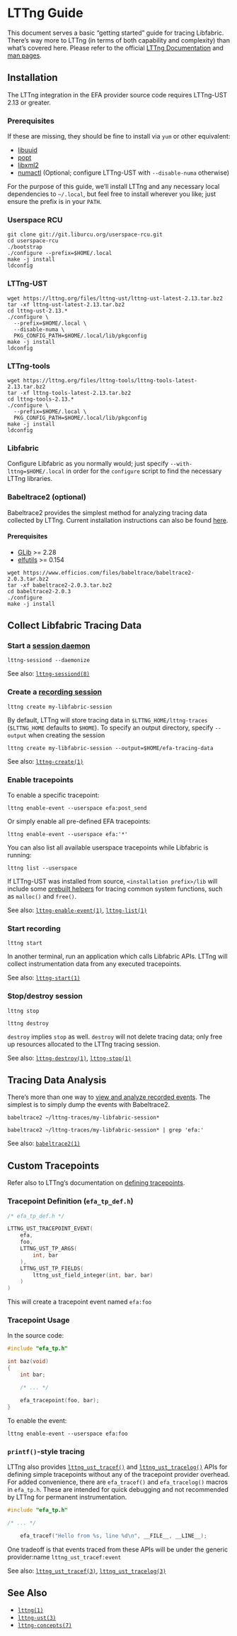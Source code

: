 # LTTng Guide

This document serves a basic “getting started” guide for tracing Libfabric.
There’s way more to LTTng (in terms of both capability and complexity) than
what’s covered here. Please refer to the official [LTTng
Documentation](https://lttng.org/docs/v2.13/) and [man
pages](https://lttng.org/man/).

## Installation

The LTTng integration in the EFA provider source code requires LTTng-UST 2.13 or greater.

### Prerequisites

If these are missing, they should be fine to install via `yum` or other equivalent:

* [libuuid](https://sourceforge.net/projects/libuuid/)
* [popt](https://directory.fsf.org/wiki/Popt)
* [libxml2](http://www.xmlsoft.org/)
* [numactl](https://github.com/numactl/numactl) (Optional; configure LTTng-UST with `--disable-numa` otherwise)

For the purpose of this guide, we’ll install LTTng and any necessary local
dependencies to `~/.local`, but feel free to install wherever you like; just
ensure the prefix is in your `PATH`.

### Userspace RCU

```
git clone git://git.liburcu.org/userspace-rcu.git
cd userspace-rcu
./bootstrap
./configure --prefix=$HOME/.local
make -j install
ldconfig
```

### LTTng-UST

```
wget https://lttng.org/files/lttng-ust/lttng-ust-latest-2.13.tar.bz2
tar -xf lttng-ust-latest-2.13.tar.bz2
cd lttng-ust-2.13.*
./configure \
  --prefix=$HOME/.local \
  --disable-numa \
  PKG_CONFIG_PATH=$HOME/.local/lib/pkgconfig
make -j install
ldconfig
```

### LTTng-tools

```
wget https://lttng.org/files/lttng-tools/lttng-tools-latest-2.13.tar.bz2
tar -xf lttng-tools-latest-2.13.tar.bz2
cd lttng-tools-2.13.*
./configure \
  --prefix=$HOME/.local \
  PKG_CONFIG_PATH=$HOME/.local/lib/pkgconfig
make -j install
ldconfig
```

### Libfabric

Configure Libfabric as you normally would; just specify
`--with-lttng=$HOME/.local` in order for the `configure` script to find the
necessary LTTng libraries.

### Babeltrace2 (optional)

Babeltrace2 provides the simplest method for analyzing tracing data collected by
LTTng. Current installation instructions can also be found
[here](https://babeltrace.org/#bt2-get).

#### Prerequisites

* [GLib](https://developer.gnome.org/glib/) >= 2.28
* [elfutils](https://sourceware.org/elfutils/) >= 0.154

```
wget https://www.efficios.com/files/babeltrace/babeltrace2-2.0.3.tar.bz2
tar -xf babeltrace2-2.0.3.tar.bz2
cd babeltrace2-2.0.3
./configure
make -j install
```

## Collect Libfabric Tracing Data

### Start a [session daemon](https://lttng.org/docs/v2.13/#doc-lttng-sessiond)

```
lttng-sessiond --daemonize
```

See also: [`lttng-sessiond(8)`](https://lttng.org/man/8/lttng-sessiond/v2.13/)

### Create a [recording session](https://lttng.org/docs/v2.13/#doc-tracing-session)

```
lttng create my-libfabric-session
```

By default, LTTng will store tracing data in `$LTTNG_HOME/lttng-traces`
(`$LTTNG_HOME` defaults to `$HOME`). To specify an output directory, specify
`--output` when creating the session

```
lttng create my-libfabric-session --output=$HOME/efa-tracing-data
```

See also: [`lttng-create(1)`](https://lttng.org/man/1/lttng-create/v2.13)

### Enable tracepoints

To enable a specific tracepoint:

```
lttng enable-event --userspace efa:post_send
```

Or simply enable all pre-defined EFA tracepoints:

```
lttng enable-event --userspace efa:'*'
```

You can also list all available userspace tracepoints while Libfabric is running:

```
lttng list --userspace
```

If LTTng-UST was installed from source, `<installation prefix>/lib` will include
some [prebuilt helpers](https://lttng.org/docs/v2.13/#doc-prebuilt-ust-helpers)
for tracing common system functions, such as `malloc()` and `free()`.

See also:
[`lttng-enable-event(1)`](https://lttng.org/man/1/lttng-enable-event/v2.13),
[`lttng-list(1)`](https://lttng.org/man/1/lttng-list/v2.13/)

### Start recording

```
lttng start
```

In another terminal, run an application which calls Libfabric APIs. LTTng will
collect instrumentation data from any executed tracepoints.

See also: [`lttng-start(1)`](https://lttng.org/man/1/lttng-start/v2.13/)

### Stop/destroy session

```
lttng stop
```

```
lttng destroy
```

`destroy` implies `stop` as well. `destroy` will not delete tracing data; only
free up resources allocated to the LTTng tracing session.

See also: [`lttng-destroy(1)`](https://lttng.org/man/1/lttng-destroy/v2.13/),
[`lttng-stop(1)`](https://lttng.org/man/1/lttng-stop/v2.13)

## Tracing Data Analysis

There’s more than one way to [view and analyze recorded
events](https://lttng.org/docs/v2.13/#doc-viewing-and-analyzing-your-traces).
The simplest is to simply dump the events with Babeltrace2.

```
babeltrace2 ~/lttng-traces/my-libfabric-session*
```

```
babeltrace2 ~/lttng-traces/my-libfabric-session* | grep 'efa:'
```

See also: [`babeltrace2(1)`](https://babeltrace.org/docs/v2.0/man1/babeltrace2.1/)

## Custom Tracepoints

Refer also to LTTng’s documentation on [defining
tracepoints](https://lttng.org/docs/v2.13/#doc-defining-tracepoints).

### Tracepoint Definition (`efa_tp_def.h`)

```c
/* efa_tp_def.h */

LTTNG_UST_TRACEPOINT_EVENT(
    efa,
    foo,
    LTTNG_UST_TP_ARGS(
        int, bar
    ),
    LTTNG_UST_TP_FIELDS(
        lttng_ust_field_integer(int, bar, bar)
    )
)
```

This will create a tracepoint event named `efa:foo`

### Tracepoint Usage

In the source code:

```c
#include "efa_tp.h"

int baz(void)
{
    int bar;

    /* ... */

    efa_tracepoint(foo, bar);
}
```

To enable the event:

```
lttng enable-event --userspace efa:foo
```

### `printf()`-style tracing

LTTng also provides
[`lttng_ust_tracef()`](https://lttng.org/docs/v2.13/#doc-tracef) and
[`lttng_ust_tracelog()`](https://lttng.org/docs/v2.13/#doc-tracelog) APIs for
defining simple tracepoints without any of the tracepoint provider overhead. For
added convenience, there are `efa_tracef()` and `efa_tracelog()` macros in
`efa_tp.h`. These are intended for quick debugging and not recommended by LTTng
for permanent instrumentation.

```c
#include "efa_tp.h"

/* ... */

    efa_tracef("Hello from %s, line %d\n", __FILE__, __LINE__);
```

One tradeoff is that events traced from these APIs will be under the generic
provider:name `lttng_ust_tracef:event`

See also:
[`lttng_ust_tracef(3)`](https://lttng.org/man/3/lttng_ust_tracef/v2.13),
[`lttng_ust_tracelog(3)`](https://lttng.org/man/3/lttng_ust_tracelog/v2.13)

## See Also

* [`lttng(1)`](https://lttng.org/man/1/lttng/v2.13)
* [`lttng-ust(3)`](https://lttng.org/man/3/lttng-ust/v2.13/)
* [`lttng-concepts(7)`](https://lttng.org/man/7/lttng-concepts/v2.13)
